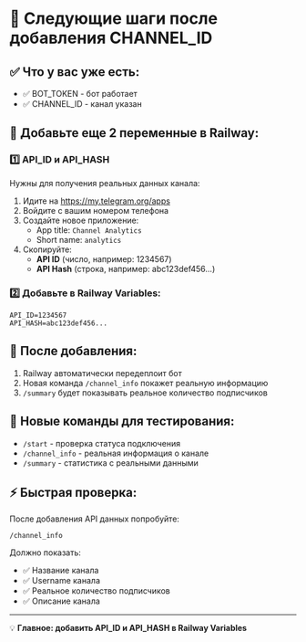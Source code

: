 # 🎯 Следующие шаги после добавления CHANNEL_ID

## ✅ Что у вас уже есть:
- ✅ BOT_TOKEN - бот работает
- ✅ CHANNEL_ID - канал указан

## 🔧 Добавьте еще 2 переменные в Railway:

### 1️⃣ API_ID и API_HASH
Нужны для получения реальных данных канала:

1. Идите на https://my.telegram.org/apps
2. Войдите с вашим номером телефона
3. Создайте новое приложение:
   - App title: `Channel Analytics`
   - Short name: `analytics`
4. Скопируйте:
   - **API ID** (число, например: 1234567)
   - **API Hash** (строка, например: abc123def456...)

### 2️⃣ Добавьте в Railway Variables:
```
API_ID=1234567
API_HASH=abc123def456...
```

## 🚀 После добавления:

1. Railway автоматически передеплоит бот
2. Новая команда `/channel_info` покажет реальную информацию
3. `/summary` будет показывать реальное количество подписчиков

## 📱 Новые команды для тестирования:

- `/start` - проверка статуса подключения
- `/channel_info` - реальная информация о канале
- `/summary` - статистика с реальными данными

## ⚡ Быстрая проверка:

После добавления API данных попробуйте:
```
/channel_info
```

Должно показать:
- ✅ Название канала
- ✅ Username канала  
- ✅ Реальное количество подписчиков
- ✅ Описание канала

---
💡 **Главное: добавить API_ID и API_HASH в Railway Variables**
